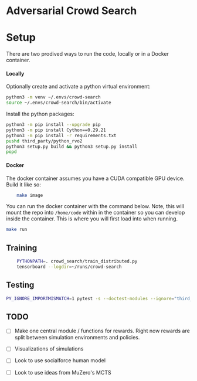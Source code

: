 # Adversarial Crowd Search


# Setup

There are two prodived ways to run the code, locally or in a Docker container.


#### Locally

Optionally create and activate a python virtual environment:

```bash
python3 -m venv ~/.envs/crowd-search
source ~/.envs/crowd-search/bin/activate
```

Install the python packages:

```bash
python3 -m pip install --upgrade pip
python3 -m pip install Cython==0.29.21
python3 -m pip install -r requirements.txt
pushd third_party/python_rvo2
python3 setup.py build && python3 setup.py install
popd
```

#### Docker

The docker container assumes you have a CUDA compatible GPU device. Build
it like so:

```bash
    make image
```

You can run the docker container with the command below. Note, this will
mount the repo into `/home/code` within in the container so you can develop inside
the container. This is where you will first load into when running.

```bash
make run
```

## Training


```bash
    PYTHONPATH=. crowd_search/train_distributed.py 
    tensorboard --logdir=~/runs/crowd-search
```


## Testing
```bash
PY_IGNORE_IMPORTMISMATCH=1 pytest -s --doctest-modules --ignore="third_party"
```

## TODO

- [ ] Make one central module / functions for rewards. Right now rewards are split
between simulation environments and policies.

- [ ] Visualizations of simulations

- [ ] Look to use socialforce human model

- [ ] Look to use ideas from MuZero's MCTS
